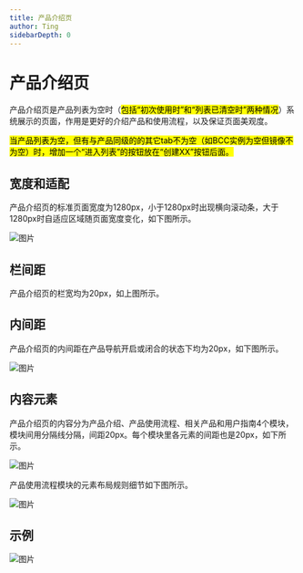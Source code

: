 ```yaml
---
title: 产品介绍页
author: Ting
sidebarDepth: 0
---
```

# 产品介绍页

产品介绍页是产品列表为空时（<mark>包括“初次使用时”和“列表已清空时”两种情况</mark>）系统展示的页面，作用是更好的介绍产品和使用流程，以及保证页面美观度。

<mark>当产品列表为空，但有与产品同级的的其它tab不为空（如BCC实例为空但镜像不为空）时，增加一个“进入列表”的按钮放在“创建XX”按钮后面。</mark>

## 宽度和适配

产品介绍页的标准页面宽度为1280px，小于1280px时出现横向滚动条，大于1280px时自适应区域随页面宽度变化，如下图所示。

![图片](http://baiduyun-guideline.bj.bcebos.com/console/layout/Introduction/01_2x.png)

## 栏间距

产品介绍页的栏宽均为20px，如上图所示。

## 内间距

产品介绍页的内间距在产品导航开启或闭合的状态下均为20px，如下图所示。

![图片](http://baiduyun-guideline.bj.bcebos.com/console/layout/Introduction/02_2x.png)

## 内容元素

产品介绍页的内容分为产品介绍、产品使用流程、相关产品和用户指南4个模块，模块间用分隔线分隔，间距20px。每个模块里各元素的间距也是20px，如下所示。

![图片](http://baiduyun-guideline.bj.bcebos.com/console/layout/Introduction/03_2x.png)

产品使用流程模块的元素布局规则细节如下图所示。

![图片](http://baiduyun-guideline.bj.bcebos.com/console/layout/Introduction/04_2x.png)

## 示例

![图片](http://baiduyun-guideline.bj.bcebos.com/console/layout/Introduction/05_2x.png)
